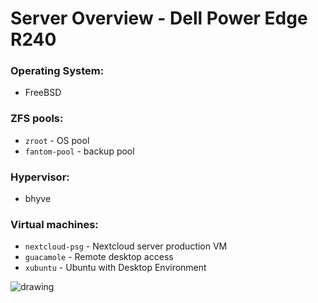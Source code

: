 # Server Overview - Dell Power Edge R240

### Operating System: 
- FreeBSD

### ZFS pools: 
- `zroot` - OS pool
- `fantom-pool` - backup pool

### Hypervisor: 
- bhyve

### Virtual machines:
- `nextcloud-psg` - Nextcloud server production VM
- `guacamole` - Remote desktop access
- `xubuntu` - Ubuntu with Desktop Environment

![drawing](/images/server-overview.png)


